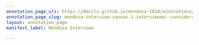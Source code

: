 ```yaml
---
annotation_page_uri: https://Amcclu.github.io/mendoza-1018/annotations/mendoza-interview-canvas-1-interviewee--consideration--body-language.json
annotation_page_slug: mendoza-interview-canvas-1-interviewee--consideration--body-language
layout: annotation_page
manifest_label: Mendoza Interview

---
```

